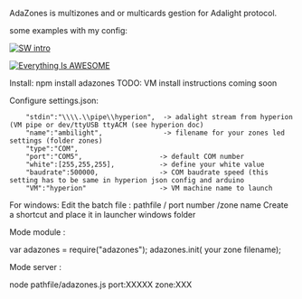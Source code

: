 AdaZones is multizones and or multicards gestion for Adalight protocol.

some examples with my config:

[![SW intro](http://i.ytimg.com/vi_webp/4r5LH0HgOiQ/mqdefault.webp)](https://youtu.be/4r5LH0HgOiQ)

[![Everything Is AWESOME](http://i.ytimg.com/vi_webp/VqgWH9E7EC0/mqdefault.webp)](https://youtu.be/VqgWH9E7EC0)

Install: npm install adazones
TODO: VM install instructions coming soon

Configure settings.json:


		"stdin":"\\\\.\\pipe\\hyperion",  -> adalight stream from hyperion (VM pipe or dev/ttyUSB ttyACM (see hyperion doc)
		"name":"ambilight",               -> filename for your zones led settings (folder zones)
		"type":"COM",
		"port":"COM5",                   -> default COM number
		"white":[255,255,255],           -> define your white value
		"baudrate":500000,               -> COM baudrate speed (this setting has to be same in hyperion json config and arduino
		"VM":"hyperion"                  -> VM machine name to launch
		
		

For windows:
Edit the batch file : pathfile / port number /zone name
Create a shortcut and place it in launcher windows folder

Mode module :

  var adazones = require("adazones");
  adazones.init( your zone filename);

Mode server :

  node pathfile/adazones.js port:XXXXX zone:XXX
